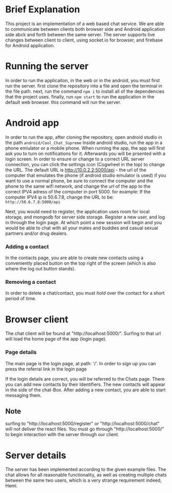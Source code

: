 # Brief Explanation
This project is an implementation of a web based chat service.
We are able to communicate between clients both browser side and Android application side abck and forth between the same server.
The server supports live changes between client to client, using socket.io for browser, and firebase for Android application.

# Running the server
In order to run the applicaiton, in the web or in the android, you must first run the server.
first clone the repository into a file and open the terminal in the file path.
next, run the command `npm i` to install all of the dependencies that the project uses.
finally, run `npm start` to run the application in the default web browser.
this command will run the server.

# Android app
In order to run the app, after cloning the repository, open android studio in the path `android/Cool_Chat_Supreme`
Inside android studio, run the app in a phone emiulator or a mobile phone.
When running the app, the app will first ask you to turn on notifications for it. Afterwards you will be prsented with a login screen.
In order to ensure or change to a correct URL server connection, you can click the settings icon (Cogwheel in the top) to change the URL. 
The default URL is http://10.0.2.2:5000/api - the url of the computer that emulates the phone (if android studio emulator is used)
if you want to use a normal phone, be sure to connect the computer and the phone to the same wifi network, and change the url of the app 
to the correct IPV4 adress of the computer in port 5000. 
for example: If the computer IPV4 ip is 50.6.7.8, change the URL to be: `http://50.6.7.8:5000/api`

Next, you would need to register, the application uses room for local storage, and mongodb for server side storage.
Register a new user, and log in through the login page.
At which point a new session will begin and you would be able to chat with all your mates and buddies and casual sexual partners and/or drug dealers.

### Adding a contact
In the contacts page, you are able to create new contacts using a conveniently placed button on the top right of the screen (which is also where the log out button stands).
### Removing a contact
In order to delete a chat/contact, you must *hold* over the contact for a short period of time.

# Browser client
The chat client will be found at "http://localhost:5000/".
Surfing to that url will load the home page of the app (login page).

### Page details
The main page is the login page, at path: '/'. 
In order to sign up you can press the referral link in the login page

If the login details are correct, you will be referred to the Chats page. There you can add new contacts by their Identifiers.
The new contacts will appear in the side of the chat-Box. After adding a new contact, you are able to start messaging them.

## Note
surfing to "http://localhost:5000/register" or "http://localhost:5000/chat" will not deliver the react files.
You must go through "http://localhost:5000/" to begin interaction with the server through our client.

# Server details
The server has been implemented according to the given example files.
The chat allows for all reasonable functionality, as well as creating multiple chats between the same two users, which is a very strange requirement indeed, Hemi.
